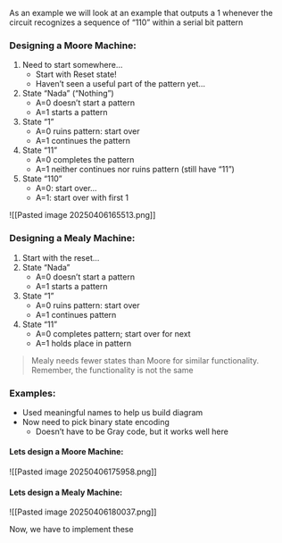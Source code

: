 As an example we will look at an example that outputs a 1 whenever the circuit recognizes a sequence of “110” within a serial bit pattern
### Designing a Moore Machine:
1. Need to start somewhere…
	- Start with Reset state!
	- Haven’t seen a useful part of the pattern yet…
2. State “Nada” (“Nothing”)
	- A=0 doesn’t start a pattern
	- A=1 starts a pattern
3. State “1”
	- A=0 ruins pattern: start over
	- A=1 continues the pattern
4. State “11”
	- A=0 completes the pattern
	- A=1 neither continues nor ruins pattern (still have “11”)
5. State “110”
	- A=0: start over…
	- A=1: start over with first 1

![[Pasted image 20250406165513.png]]

### Designing a Mealy Machine:
1. Start with the reset…
2. State “Nada”
	- A=0 doesn’t start a pattern
	- A=1 starts a pattern
3. State “1”
	- A=0 ruins pattern: start over
	- A=1 continues pattern
4. State “11”
	- A=0 completes pattern; start over for next
	- A=1 holds place in pattern

>Mealy needs fewer states than Moore for similar functionality.
>Remember, the functionality is not the same

### Examples:
- Used meaningful names to help us build diagram
- Now need to pick binary state encoding
	- Doesn’t have to be Gray code, but it works well here

#### Lets design a Moore Machine:
![[Pasted image 20250406175958.png]]

#### Lets design a Mealy Machine:
![[Pasted image 20250406180037.png]]

Now, we have to implement these 